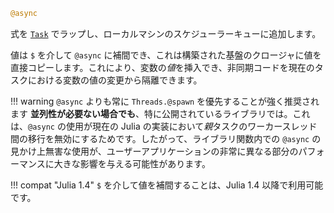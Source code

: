```julia
@async
```

式を [`Task`](@ref) でラップし、ローカルマシンのスケジューラーキューに追加します。

値は `$` を介して `@async` に補間でき、これは構築された基盤のクロージャに値を直接コピーします。これにより、変数の*値*を挿入でき、非同期コードを現在のタスクにおける変数の値の変更から隔離できます。

!!! warning
    `@async` よりも常に `Threads.@spawn` を優先することが強く推奨されます **並列性が必要ない場合でも**、特に公開されているライブラリでは。これは、`@async` の使用が現在の Julia の実装において*親*タスクのワーカースレッド間の移行を無効にするためです。したがって、ライブラリ関数内での `@async` の見かけ上無害な使用が、ユーザーアプリケーションの非常に異なる部分のパフォーマンスに大きな影響を与える可能性があります。


!!! compat "Julia 1.4"
    `$` を介して値を補間することは、Julia 1.4 以降で利用可能です。

